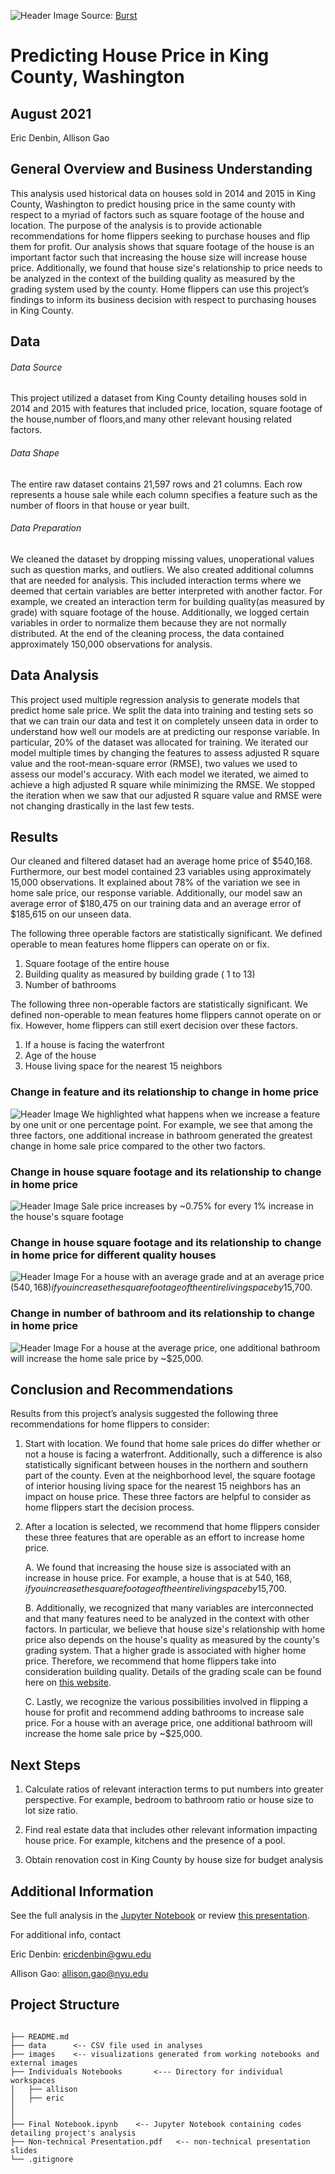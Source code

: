 ![Header Image](https://github.com/ericdnbn/Phase_2_Project/blob/main/Images/readme%20header%20image.jpg)
Source: [Burst](https://burst.shopify.com/photos/colorful-heritage-homes?q=house)

# Predicting House Price in King County, Washington

## August 2021

Eric Denbin, Allison Gao

## General Overview and Business Understanding
This analysis used historical data on houses sold in 2014 and 2015 in King County, Washington to predict housing price in the same county with respect to a myriad of factors such as square footage of the house and location. The purpose of the analysis is to provide actionable recommendations for home flippers seeking to purchase houses and flip them for profit. Our analysis shows that square footage of the house is an important factor such that increasing the house size will increase house price. Additionally, we found that house size's relationship to price needs to be analyzed in the context of the building quality as measured by the grading system used by the county. Home flippers can use this project’s findings to inform its business decision with respect to purchasing houses in King County. 

## Data 

###### Data Source
This project utilized a dataset from King County detailing houses sold in 2014 and 2015 with features that included price, location, square footage of the house,number of floors,and many other relevant housing related factors. 

###### Data Shape
The entire raw dataset contains 21,597 rows and 21 columns. Each row represents a house sale while each column specifies a feature such as the number of floors in that house or year built. 

###### Data Preparation
We cleaned the dataset by dropping missing values, unoperational values such as question marks, and outliers. We also created additional columns that are needed for analysis. This included interaction terms where we deemed that certain variables are better interpreted with another factor. For example, we created an interaction term for building quality(as measured by grade) with square footage of the house. Additionally, we logged certain variables in order to normalize them because they are not normally distributed. At the end of the cleaning process, the data contained approximately 150,000 observations for analysis. 

## Data Analysis 

This project used multiple regression analysis to generate models that predict home sale price. We split the data into training and testing sets so that we can train our data and test it on completely unseen data in order to understand how well our models are at predicting our response variable. In particular, 20% of the dataset was allocated for training. We iterated our model multiple times by changing the features to assess adjusted R square value and the root-mean-square error (RMSE), two values we used to assess our model's accuracy. With each model we iterated, we aimed to achieve a high adjusted R square while minimizing the RMSE. We stopped the iteration when we saw that our adjusted R square value and RMSE were not changing drastically in the last few tests. 


## Results 

Our cleaned and filtered dataset had an average home price of $540,168. Furthermore, our best model contained 23 variables using approximately 15,000 observations. It explained about 78% of the variation we see in home sale price, our response variable. Additionally, our model saw an average error of $180,475 on our training data and an average error of $185,615 on our unseen data. 

The following three operable factors are statistically significant. We defined operable to mean features home flippers can operate on or fix. 

1. Square footage of the entire house
2. Building quality as measured by building grade ( 1 to 13)
3. Number of bathrooms

The following three non-operable factors are statistically significant. We defined non-operable to mean features home flippers cannot operate on or fix. However, home flippers can still exert decision over these factors. 

1. If a house is facing the waterfront 
2. Age of the house
3. House living space for the nearest 15 neighbors


### Change in feature and its relationship to change in home price 

![Header Image](https://github.com/ericdnbn/Phase_2_Project/blob/main/Images/Image%201-magnitude%20of%20change.png)
We highlighted what happens when we increase a feature by one unit or one percentage point. For example, we see that among the three factors, one additional increase in bathroom generated the greatest change in home sale price compared to the other two factors. 


### Change in house square footage and its relationship to change in home price 

![Header Image](https://github.com/ericdnbn/Phase_2_Project/blob/main/Images/image%202%20-%20square%20footage.png)
Sale price increases by ~0.75% for every 1% increase in the house's square footage


### Change in house square footage and its relationship to change in home price for different quality houses

![Header Image](https://github.com/ericdnbn/Phase_2_Project/blob/main/Images/image%203%20-square%20footage%20w%20grade.png)
For a house with an average grade and at an average price ($540,168) if you increase the square footage of the entire living space by 1%, it will increase the sale price by  ~$5,700. 


### Change in number of bathroom and its relationship to change in home price

![Header Image](https://github.com/ericdnbn/Phase_2_Project/blob/main/Images/Image%204-bathroom.png)
For a house at the average price, one additional bathroom will increase the home sale price by  ~$25,000. 



## Conclusion and Recommendations 

Results from this project’s analysis suggested the following three recommendations for home flippers to consider:

1. Start with location. We found that home sale prices do differ whether or not a house is facing a waterfront. Additionally, such a difference is also statistically significant between houses in the northern and southern part of the county. Even at the neighborhood level, the square footage of interior housing living space for the nearest 15 neighbors has an impact on house price. These three factors are helpful to consider as home flippers start the decision process. 

2. After a location is selected, we recommend that home flippers consider these three features that are operable as an effort to increase home price. 

    A. We found that increasing the house size is associated with an increase in house price. For example, a house that is at $540,168, if you increase the square footage of the entire living space by 1%, it will increase home sale price by  ~$5,700. 
    
    B. Additionally, we recognized that many variables are interconnected and that many features need to be analyzed in the context with other factors. In particular, we believe that house size's relationship with home price also depends on the house's quality as measured by the county's grading system. That a higher grade is associated with higher home price. Therefore, we recommend that home flippers take into consideration building quality. Details of the grading scale can be found here on [this website](https://info.kingcounty.gov/assessor/esales/Glossary.aspx?type=r). 
    
    C. Lastly, we recognize the various possibilities involved in flipping a house for profit and recommend adding bathrooms to increase sale price. For a house with an average price, one additional bathroom will increase the home sale price by  ~$25,000. 


## Next Steps

1. Calculate ratios of relevant interaction terms to put numbers into greater perspective. For example, bedroom to bathroom ratio or house size to lot size ratio. 

2. Find real estate data that includes other relevant information impacting house price. For example, kitchens and the presence of a pool. 

3. Obtain renovation cost in King County by house size for budget analysis 


## Additional Information

See the full analysis in the [Jupyter Notebook](https://github.com/ericdnbn/Phase_2_Project/blob/main/Final%20Notebook.ipynb) or review [this presentation](https://www.google.com/).

For additional info, contact

Eric Denbin: ericdenbin@gwu.edu

Allison Gao: allison.gao@nyu.edu

## Project Structure 

```## Project Structure

├── README.md
├── data      <-- CSV file used in analyses
├── images    <-- visualizations generated from working notebooks and external images
├── Individuals Notebooks       <--- Directory for individual workspaces
│   ├── allison
│   ├── eric
│   
│   
├── Final Notebook.ipynb    <-- Jupyter Notebook containing codes detailing project's analysis 
├── Non-technical Presentation.pdf   <-- non-technical presentation slides
└── .gitignore

